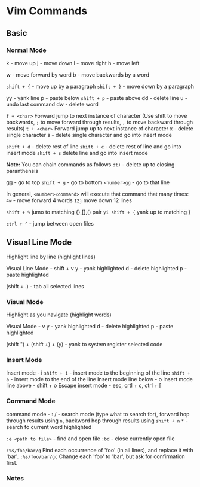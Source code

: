 # Vim Commands

## Basic

### Normal Mode
k - move up
j - move down
l - move right
h - move left

w - move forward by word
b - move backwards by a word

`shift + {` -  move up by a paragraph
`shift + }` - move down by a paragraph

yy - yank line
p - paste below
`shift + p` - paste above
dd - delete line 
u - undo last command
dw - delete word

`f + <char>` Forward jump to next instance of character (Use shift to move backwards, `;` to move forward through results, `,` to move backward through results)
`t + <char>`  Forward jump up to next instance of character 
x - delete single character 
s - delete single character and go into insert mode

`shift + d` - delete rest of line
`shift + c` - delete rest of line and go into insert mode
`shift + s` delete line and go into insert mode

**Note:** You can chain commands as follows
`dt)` - delete up to closing paranthensis

gg - go to top
`shift + g` - go to bottom
`<number>gg` - go to that line

In general, `<number><command>` will execute that command that many times:
`4w` - move forward 4 words
`12j` move down 12 lines

`shift + %` jumo to matching {},[],() pair
`yi shift + {` yank up to matching }

`ctrl + ^` - jump between open files

## Visual Line Mode 
Highlight line by line (highlight lines)

Visual Line Mode - shift + v
y - yank highlighted
d - delete highlighted 
p - paste highlighted

(shift + .) - tab all selected lines

### Visual Mode
Highlight as you navigate (highlight words)

Visual Mode - v
y - yank highlighted
d - delete highlighted 
p - paste highlighted

(shift ") + (shift +) + (y) - yank to system register selected code 

### Insert Mode
Insert mode - i
`shift + i`  - insert mode to the beginning of the line
`shift + a`  - insert mode to the end of the line
Insert mode line below - o
Insert mode line above - shift + o
Escape insert mode - esc, crtl + c, ctrl + [ 

### Command Mode
command mode - :
/ - search mode (type what to search for), forward hop through results using `n`, backword hop through results using `shift + n`
`*` - search fo current word highlighted

`:e <path to file>` - find and open file
`:bd` - close currently open file

`:%s/foo/bar/g`
Find each occurrence of 'foo' (in all lines), and replace it with 'bar'.
`:%s/foo/bar/gc`
Change each 'foo' to 'bar', but ask for confirmation first.

### Notes